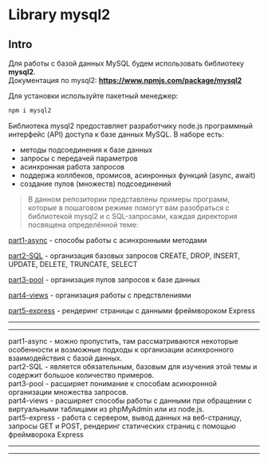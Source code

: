 # Library mysql2

## Intro  

Для работы с базой данных MySQL будем использовать библиотеку **mysql2**.  
Документация по mysql2: **https://www.npmjs.com/package/mysql2**  

Для установки используйте пакетный менеджер:  

```js
npm i mysql2
```

Библиотека mysql2 предоставляет разработчику node.js программный интерфейс (API) доступа к базе данных MySQL. В наборе есть:  

- методы подсоединения к базе данных  
- запросы с передачей параметров  
- асинхронная работа запросов  
- поддержа коллбеков, промисов, асинронных функций (async, await)  
- создание пулов (множеств) подсоединений  

> В данном репозитории представлены примеры программ, которые в пошаговом режиме помогут вам разобраться с библиотекой mysql2 и с SQL-запросами, каждая директория посвящена определённой теме:  

[part1-async](./part1-async/) - способы работы с асинхронными методами  

[part2-SQL](./part2-SQL/) - организация базовых запросов CREATE, DROP, INSERT, UPDATE, DELETE, TRUNCATE, SELECT  

[part3-pool](./part3-pool/) - организация пулов запросов к базе данных  

[part4-views](./part4-views/) - организация работы с предствлениями  

[part5-express](./part5-express/) - рендеринг страницы с данными фреймвороком Express  

---  
---  

part1-async - можно пропустить, там рассматриваются некоторые особенности и возможные подходы к организации асинхронного взаимодействия с базой данных.  
part2-SQL - является обязательным, базовым для изучения этой темы и содержит большое количество примеров.  
part3-pool - расширяет понимание к способам асинхронной организации множества запросов.  
part4-views - расширяет способы работы с данными при обращении с виртуальными таблицами из phpMyAdmin или из node.js.  
part5-express - работа с сервером, вывод данных на веб-страницу, запросы GET и POST, рендеринг статических страниц с помощью фреймворока Express  

---  
---  
